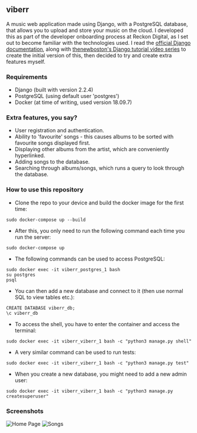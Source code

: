 ## viberr
A music web application made using Django, with a PostgreSQL database, that allows you to upload and store your music on the cloud. I developed this as part of the developer onboarding process at Reckon Digital, as I set out to become familiar with the technologies used. I read the [official Django documentation](https://docs.djangoproject.com/en/2.2/intro/tutorial01/), along with [thenewboston's Django tutorial video series](https://www.youtube.com/watch?v=qgGIqRFvFFk&list=PL6gx4Cwl9DGBlmzzFcLgDhKTTfNLfX1IK) to create the initial version of this, then decided to try and create extra features myself.

### Requirements
* Django (built with version 2.2.4)
* PostgreSQL (using default user 'postgres')
* Docker (at time of writing, used version 18.09.7)

### Extra features, you say?
* User registration and authentication.
* Ability to 'favourite' songs - this causes albums to be sorted with favourite songs displayed first.
* Displaying other albums from the artist, which are conveniently hyperlinked.
* Adding songs to the database.
* Searching through albums/songs, which runs a query to look through the database.

### How to use this repository
* Clone the repo to your device and build the docker image for the first time:  
```
sudo docker-compose up --build
```  
* After this, you only need to run the following command each time you run the server:  
```
sudo docker-compose up
```
* The following commands can be used to access PostgreSQL:  
```
sudo docker exec -it viberr_postgres_1 bash  
su postgres  
psql
```
* You can then add a new database and connect to it (then use normal SQL to view tables etc.):
```
CREATE DATABASE viberr_db;
\c viberr_db
```
* To access the shell, you have to enter the container and access the terminal:  
```
sudo docker exec -it viberr_viberr_1 bash -c "python3 manage.py shell"
```
* A very similar command can be used to run tests:  
```
sudo docker exec -it viberr_viberr_1 bash -c "python3 manage.py test"
```
* When you create a new database, you might need to add a new admin user:
```
sudo docker exec -it viberr_viberr_1 bash -c "python3 manage.py createsuperuser"
```

### Screenshots
![Home Page](https://i.imgur.com/FrJNPK5.png)
![Songs](https://i.imgur.com/durTSd9.png)
